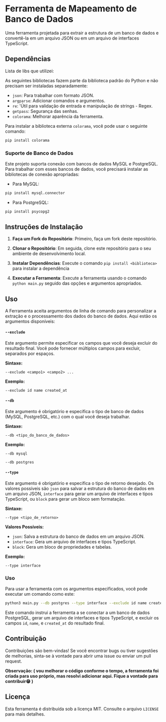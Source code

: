 # Ferramenta de Mapeamento de Banco de Dados

Uma ferramenta projetada para extrair a estrutura de um banco de dados e convertê-la em um arquivo JSON ou em um arquivo de interfaces TypeScript.

## Dependências

Lista de libs que utilizei:

As seguintes bibliotecas fazem parte da biblioteca padrão do Python e não precisam ser instaladas separadamente:

- `json`: Para trabalhar com formato JSON.
- `argparse`: Adicionar comandos e argumentos.
- `re`: 'Útil para validação de entrada e manipulação de strings - Regex.
- `getpass`: Segurança das senhas.
- `colorama`: Melhorar aparência da ferramenta.

Para instalar a biblioteca externa `colorama`, você pode usar o seguinte comando:

```bash
pip install colorama
```

### Suporte de Banco de Dados

Este projeto suporta conexão com bancos de dados MySQL e PostgreSQL. Para trabalhar com esses bancos de dados, você precisará instalar as bibliotecas de conexão apropriadas:

- Para MySQL:

```bash
pip install mysql.connector
```

- Para PostgreSQL:

```bash
pip install psycopg2
```

## Instruções de Instalação

1. **Faça um Fork do Repositório**: Primeiro, faça um fork deste repositório.

2. **Clonar o Repositório**: Em seguida, clone este repositório para o seu ambiente de desenvolvimento local.

3. **Instalar Dependências**: Execute o comando `pip install <biblioteca>` para instalar a dependência

4. **Executar a Ferramenta**: Execute a ferramenta usando o comando `python main.py` seguido das opções e argumentos apropriados.

## Uso

A Ferramenta aceita argumentos de linha de comando para personalizar a extração e o processamento dos dados do banco de dados. Aqui estão os argumentos disponíveis:

#### `--exclude`

Este argumento permite especificar os campos que você deseja excluir do resultado final. Você pode fornecer múltiplos campos para excluir, separados por espaços.

**Sintaxe:**

```
--exclude <campo1> <campo2> ...
```

**Exemplo:**

```
--exclude id name created_at
```

#### `--db`

Este argumento é obrigatório e especifica o tipo de banco de dados (MySQL, PostgreSQL, etc.) com o qual você deseja trabalhar.

**Sintaxe:**

```
--db <tipo_do_banco_de_dados>
```

**Exemplo:**

```
--db mysql
```

```
--db postgres
```

#### `--type`

Este argumento é obrigatório e especifica o tipo de retorno desejado. Os valores possíveis são `json` para salvar a estrutura do banco de dados em um arquivo JSON, `interface` para gerar um arquivo de interfaces e tipos TypeScript, ou `block` para gerar um bloco sem formatação.

**Sintaxe:**

```
--type <tipo_de_retorno>
```

**Valores Possíveis:**

- `json`: Salva a estrutura do banco de dados em um arquivo JSON.
- `interface`: Gera um arquivo de interfaces e tipos TypeScript.
- `block`: Gera um bloco de propriedades e tabelas.

**Exemplo:**

```
--type interface
```

### Uso

Para usar a ferramenta com os argumentos especificados, você pode executar um comando como este:

```bash
python3 main.py --db postgres --type interface --exclude id name created_at
```

Este comando instrui a ferramenta a se conectar a um banco de dados PostgreSQL, gerar um arquivo de interfaces e tipos TypeScript, e excluir os campos `id`, `name`, e `created_at` do resultado final.

## Contribuição

Contribuições são bem-vindas! Se você encontrar bugs ou tiver sugestões de melhorias, sinta-se à vontade para abrir uma issue ou enviar um pull request.

**Observação: ( vou melhorar o código conforme o tempo, a ferramenta foi criada para uso próprio, mas resolvi adicionar aqui. Fique a vontade para contribuir😁 )**

## Licença

Esta ferramenta é distribuída sob a licença MIT. Consulte o arquivo `LICENSE` para mais detalhes.
